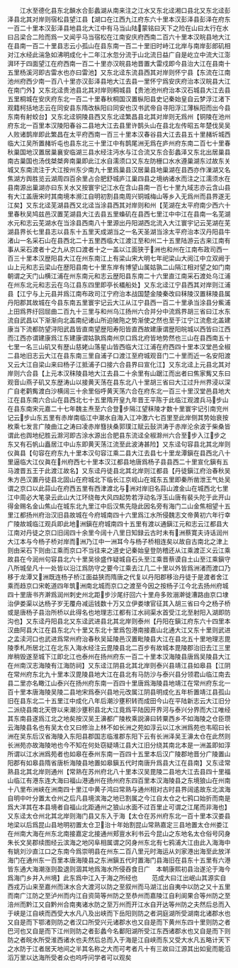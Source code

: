 <!-- { "loadSidebar": true } -->
　　江水至德化县东北贑水合彭蠡湖从南来注之江水又东北迳湘口县北又东北迳彭泽县北其对岸则宿松县望江县【湖口在江西九江府东六十里本汉彭泽县彭泽在府东一百二十里本汉彭泽县地县北大江中有马当山陆蒙铭曰天下之险在山曰太行在水曰吕梁合二险而爲一又闻乎马当宿松在江南安庆府西南二百六十里本汉皖县地大江在县南一百二十里县志云小孤山在县东南一百二十里旧时峙江北岸与南岸彭郎矶相对江水经此湍急如沸明成化十二年江水忽分流于山北流日益广自是屹立中流大江澎湃环于四面望江在府西南一百二十里亦汉皖县地晋置大雷戍即今县治大江在县南十五里杨溪河即古雷水也亦曰雷池】又东北迳东流县西其对岸则怀宁县【东流在江南池州府西少南一百八十里亦汉彭泽县地大江去县一里怀宁爲安庆府治本汉皖县大江在南门外】又东北迳贵池县北其对岸则桐城县【贵池池州府治本汉石城县大江去县五里桐城在安庆府东北一百二十里春秋桐国汉置枞阳县史记秦始皇自云梦浮江渚下观籍柯括地志云在同安县东隋改枞阳曰同安也汉书武帝自寻阳浮江薄枞阳而出今县东南有射蛟台】又东北迳铜陵县西又东北迳繁昌县北其对岸则无爲州【铜陵在池州府东北一百里本汉陵阳春谷二县地大江去县里许鹊头山在县北左传昭五年楚伐吴吴人败诸鹊岸即此繁昌在太平府西南一百三十里本汉春谷县大江去县五十里赭圻城西临大江吴所置赭圻屯也县东北三十里江中有鹊尾洲无爲在庐州府东南二百七十里春秋巢国地汉置居巢襄安临湖三县水经注沔水与江合流又东合彭蠡泽又东北出居巢县南古巢国也汤伐桀桀奔南巢即此江水自濡须口又东左防栅口水水遵巢湖东过故东关城又东南流注于大江按州东少南九十里爲巢县汉居巢县地巢湖在县西亦作漅湖又名焦湖方舆胜览云湖周四百余里占合肥舒城庐江巢四县之境纳诸水而注之江濡须水在县南源出巢湖亦曰东关水又按寰宇记江水在含山县南一百七十里九域志亦云含山县有大江盖唐宋时其南境本濒江自明初割县南周兴铜城梅山等乡入无爲州而县界遂无江矣】又东北迳芜湖县西又北迳当涂县西其对岸则和州【芜湖在太平府南少西六十里春秋吴鸠兹邑汉置芜湖县大江去县五里蟂矶在县西七里江中中江在县南一名芜湖水元和志云芜湖水在当涂县西南八十里源出丹阳湖西北流入大江寰宇记云芜湖在芜湖县界长七里县志以县东十五里天成湖当之一名天圣湖当涂太平府治本汉丹阳县牛渚山一名采石山在县西北二十五里西临大江渡江至和州二十五里陆游云古来江南有事从采石渡者十之九从京口渡者十之一盖以江面狭于洲也和州在江南布政司西一百三十里本汉歴阳县大江在州东南江上有梁山宋大明七年祀梁山大阅江中立双阙于山上元和志云梁山在歴阳县南七十里东岸有博望山属姑孰二山隔江相对望之如门南朝谓之天门山横江浦在州东南元和志云歴阳县东南二十六里直江南采石渡处乌江浦在州东北元和志云在乌江县东四里即亭长檥船处】又东北迳江宁县西其对岸则江浦县【江宁与上元县并爲江南布政司江宁府治本战国楚金陵秦改曰秣陵汉置秣陵县属丹阳郡其故城在今县东南五里寰宇记云大江从江宁县西一百二十里承当涂县分鮆浦上田爲界纡回屈曲二百九十三里与和州乌江扬州六合并分中流爲界胡三省曰江水东流自武昌以下渐渐向北盖南纪诸山所迫陂陁之势渐使之然也至于江宁江流愈北盖建康当下流都防望浔阳武昌皆直南望歴阳寿阳皆直西故建康谓歴阳皖城以西皆曰江西而江西亦谓建康爲江东建康谓姑孰爲南州京口爲北府皆地势然也三山在县西南五十七里一名三山矶又有歴山慈姥山落星山皆西临大江江浦在府西四十里本汉堂邑全椒二县地旧志云大江在县东南三里自浦子口渡江至府城观音门二十里而近一名安阳渡又云大江自梁山来曰杨子江抵浦子口接六合县界曰宣化江】又东北迳上元县北其对岸则六合县【上元本汉秣陵县地大江去县二十余里有山踞江而出者曰焦家觜又东曰观音山燕子矶又东歴涛山以接黄天荡在县东北八十里胡三省曰大江过升州界浸以深广自老鹳觜渡白沙横阔三十余里俗呼黄天荡六合在府东北一百三十里汉堂邑县地大江在县东南六合山在县西北七十五里隋开皇九年晋王平陈于此临江观渡兵马步山在县东南宋元嘉二十七年魏主焘至六合登步隔江望秣陵才数十里寰宇记引南兖州记云步山东五里有赤岸南临江中潮水自海入江冲激六七百里至此岸侧其势始衰按枚乘七发言广陵曲江之涛曰凌赤岸篲扶桑郭璞江赋云鼔洪涛于赤岸沦余波于柴桑皆谓此也舆地纪胜云滁河即古涂水源出合肥县东流迳全椒滁州六合至步入江步之东又有石帆山矗居江中山东即黄天荡江流至此波涛甚险】又东迳句容县北其北岸则仪眞县【句容在府东九十里本汉句容江乘二县大江去县七十里龙潭鎭在县西北八十里逼临大江仪眞在州府西七十里本汉江都县地唐爲杨子县县西二十里宣化鎭有五马渡晋五王于此渡江故名】又东迳丹徒县北其北岸则江都县【丹徒鎭江府治春秋吴朱方邑汉置丹徒县北固山在府城北下临长江京岘山在城东五里即秦所凿泄王气处吴谓之京口以此蒜山在府西五里有西津渡北与洲对岸旧名蒜山渡金山在城西北七里江中周必大笔录云此山大江环绕毎大风四起势若浮动名浮玉山唐有裴头陀于此开山得金赐名金山焦山在城东北九里江中后汉焦先隐此因名旁有海门二山金焦相望十五里江都扬州府治汉旧县故城在今府城南四十六里爲江水所侵魏志文帝黄初六年行幸广陵故城临江观兵即此地洲鎭在府城南四十五里有渡以通鎭江元和志云江都县大江南对丹徒之京口旧阔四十余里今阔十八里日知録云古时未有洲蔡寛夫诗话润州大江本与今杨子桥对岸而洲乃江中一洲耳今与杨子桥相连矣以故自古南北之津上则由采石下则由江乘而京口不当往来之道史记秦始皇登防稽还从江乘渡正义云江乘故县在今润州句容县北六十里吴徐盛作疑城自石头至江乘晋蔡谟自土山至江乘鎭守八所城垒凡十一处皆以沿江爲防守之要今江乘去江几二十里以外皆爲洲渚而渡口乃移于龙潭又洲既连杨子桥江面益狭而隋唐之代复以丹阳郡移治丹徒于是渡者舍江乘而趋京口宋乾道四年筑洲南北城而京口之渡至今因之按杨子江今北去扬州府城四十里唐书齐澣爲润州刺史州北距步沙尾纡回六十里舟多败溺澣徙漕路由京口埭治伊娄渠以达杨子岁无覆舟减运钱数十万又立伊娄埭官征其入胡三省曰今之杨子桥或是唐杨子县治所桥以此得名也地理志江都有江水祠渠水首受江北至射阳入湖即防沟也】又东迳丹阳县北又东迳武进县北其北岸则泰州【丹阳在鎭江府东六十四里本汉曲阿县大江在县东北六十里又东北十里爲包港南接嘉山北通大江又东十里则武进之孟渎河口也武进爲常州府治春秋吴延陵邑汉置毗陵县大江在县北五十里地理志毘陵季札所居北江在北东入海水经注云毘陵县北二百步有故城本毘陵郡治旧去江三里岸稍毁遂至城下江即北江也泰州在扬州府东一百二十里本汉海陵县唐爲吴陵县大江在州南汉志海陵有江海防祠】又东迳江阴县北其北岸则泰兴县靖江县如皋县【江阴在常州府东北九十里本汉毘陵县地大江在县北有马防沙与泰兴县分领君山临江南去县二里亦名瞰江山泰兴在扬州府东南一百四十里唐爲海陵县地靖江在常州府东北一百十里本唐海陵吴陵二县地宋爲泰兴县地元改属江阴县明成化五年析置靖江县孤山旧在县东北二十五里江中成化八年后潮沙壅积转而成田今山在平陆新志云大江旧分二派绕县南北天啓以来潮沙壅积县北大江竟爲平陆因开界河与泰兴分界而大江唯经其东南县遂爲江北之地矣按汉吴王濞都广陵枚乘説濞曰转粟西乡不如海陵之仓臣瓒云海陵县名也有吴太仓又曰修治上林不如长洲之苑如淳云以江水洲爲苑也韦昭曰长洲在吴东后汉省海陵入东阳县郡国志临淮郡东阳下云有长洲泽吴王濞太仓在此然则长洲苑亦故海陵地也今不知在何处窃疑靖江县大江旧分绕其南北本是一洲盖即如淳所谓以江水洲爲苑者也如皋在泰州东南一百四十五里本后汉广陵郡地晋分广陵置山阳郡有如皋县隋省唐析海陵县地置如皋鎭五代时南唐升爲县大江在县南】又东迳常熟县北其北岸则通州【常熟在苏州府北八十里本汉吴毘陵二县地大江去县四十里福山临江有港东连大海曰福山港通州在扬州府东四百里本汉海陵县之东境狼山在州南十八里布洲峡在洲南四十里江中黄子鸿曰常熟与通州相对古时县界阔逺故东北滨海自明中叶分置太仓州之后凡县境滨海之地已割属之今江自太仓之七鸦口始折而南是爲大洋其在本县境者自福山北距通州之狼山水面不过百里止可谓之江尾而非海也】又东迳太仓州北其北岸则海门县又东入于海【太仓在苏州府东北一百十里本汉娄县地梁以后爲昆山县地明初置太仓卫治十年始割昆山常熟嘉定三县地置太仓州娄江在州南大海在州东北南接嘉定北接通州郏亶水利书云今昆山之东地名太仓俗号冈身朱长文吴郡续图经云滨海之地冈阜相属谓之冈身州东北有七鸦浦大江由此入海海中有姚刘沙直江口之东南今爲崇明县在州东二百八里元时海运从刘家港出海至此放洋海门在通州东一百里本唐海陵县之东洲鎭五代时置海门县海旧在县东十五里有六港皆东通大海潮涨则盈退则涸其地爲海水所侵吞食日广　本朝康熙初县治遂沦于海今爲海门乡并入州境】此东爲中江入于海之所经也
　　范成大曰江出岷山其源实自西戎万山来至嘉州而沫水合大渡河以防之至叙州而马湖江出自夷中以防之又十五里而南广江防之至泸州而内江自资简等州防之至恭州而嘉陵江自利阆果合等州防之至涪州而黔江又自黔州合南夷诸水防之至万州而开江水自开达等州防之夫然后总而入于峡是江自峡而西受大水凡八及出峡而下岳阳则防之者洞庭湖所受湖南北诸郡水也又自是而下鄂渚则防之者汉口所受兴元诸郡水也又自是而下黄州东四十里则防之者巴河也又自是而下江州则防之者彭蠡今名鄱阳湖所受江东西诸郡水也又自是而下则防之者皖水所受淮西诸水也夫然后总而入于海是江自峡而东又受大水凡五略计天下之水防于江者居天地间之半其名称之大而可考者凡十有三故曰江源其出如瓮而能滔滔万里以达海所受者众也呜呼问学者可以观矣
